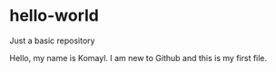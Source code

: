 # hello-world
Just a basic repository 


Hello, my name is Komayl. I am new to Github and this is my first file. 
